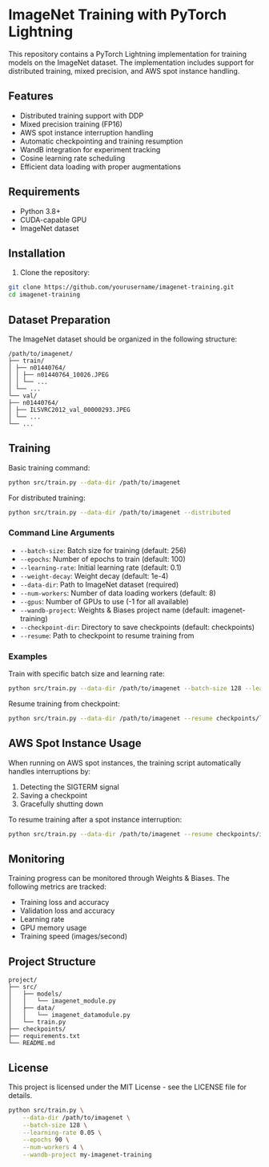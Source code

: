 # ImageNet Training with PyTorch Lightning

This repository contains a PyTorch Lightning implementation for training models on the ImageNet dataset. The implementation includes support for distributed training, mixed precision, and AWS spot instance handling.

## Features

- Distributed training support with DDP
- Mixed precision training (FP16)
- AWS spot instance interruption handling
- Automatic checkpointing and training resumption
- WandB integration for experiment tracking
- Cosine learning rate scheduling
- Efficient data loading with proper augmentations

## Requirements

- Python 3.8+
- CUDA-capable GPU
- ImageNet dataset

## Installation

1. Clone the repository:

```bash
git clone https://github.com/yourusername/imagenet-training.git
cd imagenet-training
```

## Dataset Preparation

The ImageNet dataset should be organized in the following structure:

```
/path/to/imagenet/
├── train/
│ ├── n01440764/
│ │ ├── n01440764_10026.JPEG
│ │ └── ...
│ └── ...
└── val/
├── n01440764/
│ ├── ILSVRC2012_val_00000293.JPEG
│ └── ...
└── ...
```

## Training

Basic training command:
```bash
python src/train.py --data-dir /path/to/imagenet
```

For distributed training:

```bash
python src/train.py --data-dir /path/to/imagenet --distributed
```

### Command Line Arguments

- `--batch-size`: Batch size for training (default: 256)
- `--epochs`: Number of epochs to train (default: 100)
- `--learning-rate`: Initial learning rate (default: 0.1)
- `--weight-decay`: Weight decay (default: 1e-4)
- `--data-dir`: Path to ImageNet dataset (required)
- `--num-workers`: Number of data loading workers (default: 8)
- `--gpus`: Number of GPUs to use (-1 for all available)
- `--wandb-project`: Weights & Biases project name (default: imagenet-training)
- `--checkpoint-dir`: Directory to save checkpoints (default: checkpoints)
- `--resume`: Path to checkpoint to resume training from

### Examples

Train with specific batch size and learning rate:
```bash
python src/train.py --data-dir /path/to/imagenet --batch-size 128 --learning-rate 0.05
```

Resume training from checkpoint:
```bash
python src/train.py --data-dir /path/to/imagenet --resume checkpoints/last.ckpt
```

## AWS Spot Instance Usage

When running on AWS spot instances, the training script automatically handles interruptions by:
1. Detecting the SIGTERM signal
2. Saving a checkpoint
3. Gracefully shutting down

To resume training after a spot instance interruption:
```bash
python src/train.py --data-dir /path/to/imagenet --resume checkpoints/interrupted.ckpt
```

## Monitoring

Training progress can be monitored through Weights & Biases. The following metrics are tracked:
- Training loss and accuracy
- Validation loss and accuracy
- Learning rate
- GPU memory usage
- Training speed (images/second)

## Project Structure

```
project/
├── src/
│   ├── models/
│   │   └── imagenet_module.py
│   ├── data/
│   │   └── imagenet_datamodule.py
│   └── train.py
├── checkpoints/
├── requirements.txt
└── README.md
```

## License

This project is licensed under the MIT License - see the LICENSE file for details.

```bash
python src/train.py \
    --data-dir /path/to/imagenet \
    --batch-size 128 \
    --learning-rate 0.05 \
    --epochs 90 \
    --num-workers 4 \
    --wandb-project my-imagenet-training
```
